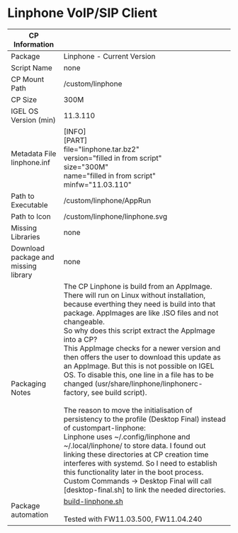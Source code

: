 # Linphone VoIP/SIP Client

|  CP Information |            |
|--------------------|------------|
| Package | Linphone - Current Version |
| Script Name | none |
| CP Mount Path | /custom/linphone |
| CP Size | 300M |
| IGEL OS Version (min) | 11.3.110 |
| Metadata File <br /> linphone.inf | [INFO] <br /> [PART] <br /> file="linphone.tar.bz2" <br /> version="filled in from script" <br /> size="300M" <br /> name="filled in from script" <br /> minfw="11.03.110" |
| Path to Executable | /custom/linphone/AppRun |
| Path to Icon | /custom/linphone/linphone.svg|
| Missing Libraries | none |
| Download package and missing library | none |
| Packaging Notes | The CP Linphone is build from an AppImage. There will run on Linux without installation,  because everthing they need is build into that package. AppImages are like .ISO files and not changeable.<br /> So why does this script extract the AppImage into a CP?<br /> This AppImage checks for a newer version and then offers the user to download this update as an AppImage. But this is not possible on IGEL OS. To disable this, one line in a file has to be changed (usr/share/linphone/linphonerc-factory, see build script).<br /> <br /> The reason to move the initialisation of persistency to the profile (Desktop Final) instead of custompart-linphone:<br /> Linphone uses ~/.config/linphone and  ~/.local/linphone/ to store data. I found out linking these directories at CP creation time interferes with systemd. So I need to establish this functionality later in the boot process. Custom Commands -> Desktop Final will call [desktop-final.sh] to link the needed directories.|
|Package automation | [build-linphone.sh](build-linphone.sh) <br /><br /> Tested with FW11.03.500, FW11.04.240 |